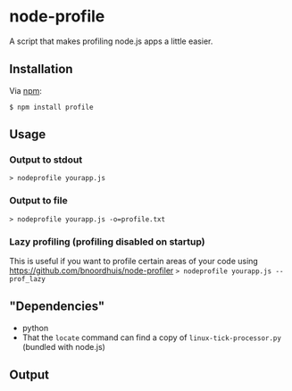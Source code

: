 # node-profile

A script that makes profiling node.js apps a little easier.

## Installation

Via [npm](http://github.com/isaacs/npm):

    $ npm install profile

## Usage
### Output to stdout
`> nodeprofile yourapp.js`
### Output to file
`> nodeprofile yourapp.js -o=profile.txt`
### Lazy profiling (profiling disabled on startup)
This is useful if you want to profile certain areas of your code using https://github.com/bnoordhuis/node-profiler
`> nodeprofile yourapp.js --prof_lazy`

## "Dependencies"
* python
* That the `locate` command can find a copy of `linux-tick-processor.py` (bundled with node.js)

## Output

<img src="http://mape.me/nodeprofile.png" alt="">

